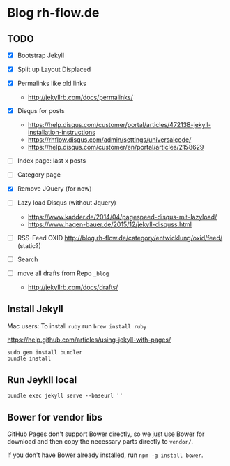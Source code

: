 # Blog rh-flow.de


## TODO

- [x] Bootstrap Jekyll
- [x] Split up Layout Displaced
- [x] Permalinks like old links
  - http://jekyllrb.com/docs/permalinks/
- [x] Disqus for posts
  - https://help.disqus.com/customer/portal/articles/472138-jekyll-installation-instructions
  - https://rhflow.disqus.com/admin/settings/universalcode/
  - https://help.disqus.com/customer/en/portal/articles/2158629
- [ ] Index page: last x posts
- [ ] Category page
- [x] Remove JQuery (for now)
- [ ] Lazy load Disqus (without Jquery)
  - https://www.kadder.de/2014/04/pagespeed-disqus-mit-lazyload/
  - https://www.hagen-bauer.de/2015/12/jekyll-disquss.html
- [ ] RSS-Feed OXID http://blog.rh-flow.de/category/entwicklung/oxid/feed/ (static?)
- [ ] Search

- [ ] move all drafts from Repo `_blog`
  - http://jekyllrb.com/docs/drafts/

## Install Jekyll

Mac users: To install `ruby` run `brew install ruby`

https://help.github.com/articles/using-jekyll-with-pages/

```
sudo gem install bundler
bundle install
```

## Run Jeykll local

```
bundle exec jekyll serve --baseurl ''
```

## Bower for vendor libs

GitHub Pages don't support Bower directly, so we just use Bower for download and then copy the necessary parts directly to `vendor/`.

If you don't have Bower already installed, run `npm -g install bower`.
